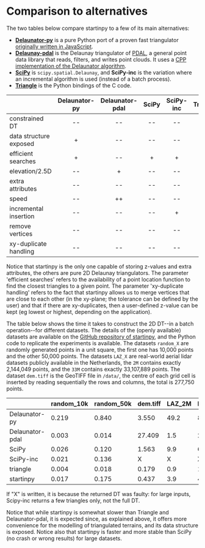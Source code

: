 # Comparison to alternatives

The two tables below compare startinpy to a few of its main alternatives:

* [__Delaunator-py__](https://github.com/HakanSeven12/Delaunator-Python) is a pure Python port of a proven fast triangulator [originally written in JavaScript](https://github.com/mapbox/delaunator).
* [__Delaunay-pdal__](https://pdal.io/en/2.7.2/stages/filters.delaunay.html) is the Delaunay triangulator of [PDAL](https://pdal.io), a general point data library that reads, filters, and writes point clouds. It uses a [CPP implementation of the Delaunator algorithm](https://github.com/delfrrr/delaunator-cpp).
* [__SciPy__](https://docs.scipy.org/doc/scipy/reference/generated/scipy.spatial.Delaunay.html) is `scipy.spatial.Delaunay`, and __SciPy-inc__ is the variation where an incremental algorithm is used (instead of a batch process).
* [__Triangle__](https://pypi.org/project/triangle/) is the Python bindings of the C code.

|                        | Delaunator-py | Delaunator-pdal | SciPy | SciPy-inc | Triangle | startinpy |
|------------------------|:-------------:|:---------------:|:-----:|:---------:|:--------:|:---------:|
| constrained DT         |    --         |    --           | --    |     --    |   +      |   --      |
| data structure exposed |    +          |    --           | --    |     --    |   --     |   +       |
| efficient searches     |    +          |    --           | +     |     +     |   --     |   +       |
| elevation/2.5D         |    --         |    +            | --    |     --    |   --     |   +       |
| extra attributes       |    --         |    --           | --    |     --    |   --     |   +       |
| speed                  |    --         |    ++           | --    |     --    |   ++     |   +       |
| incremental insertion  |    --         |    --           | --    |     +     |   --     |   +       |
| remove vertices        |    --         |    --           | --    |     --    |   --     |   +       |
| xy-duplicate handling  |    --         |    --           | --    |     --    |   --     |   +       |

Notice that startinpy is the only one capable of storing z-values and extra attributes, the others are pure 2D Delaunay triangulators.
The parameter 'efficient searches' refers to the availability of a point location function to find the closest triangles to a given point.
The parameter 'xy-duplicate handling' refers to the fact that startinpy allows us to merge vertices that are close to each other (in the xy-plane; the tolerance can be defined by the user) and that if there are xy-duplicates, then a user-defined z-value can be kept (eg lowest or highest, depending on the application).

The table below shows the time it takes to construct the 2D DT--in a batch operation--for different datasets.
The details of the (openly available) datasets are available on the [GitHub repository of startinpy](https://github.com/hugoledoux/startinpy/tree/master/dt_comparisons), and the Python code to replicate the experiments is available.
The datasets `random_X` are randomly generated points in a unit square, the first one has 10,000 points and the other 50,000 points.
The datasets `LAZ_X` are real-world aerial lidar datasets publicly available in the Netherlands, the `2M` contains exactly 2,144,049 points, and the `33M` contains exactly 33,107,889 points.
The dataset `dem.tiff` is the GeoTIFF file in `/data/`, the centre of each grid cell is inserted by reading sequentially the rows and columns, the total is 277,750 points.

|               |random_10k|random_50k|dem.tiff|LAZ_2M|LAZ_33M|
|---------------|----------|----------|--------|------|-------|
| Delaunator-py |   0.219  |   0.840  |  3.550 | 49.2 | 898.1 |   
|Delaunator-pdal|   0.003  |   0.014  | 27.409 |  1.5 |  27.4 |
|     SciPy     |   0.026  |   0.120  |  1.563 |  9.9 | 650.3 |
|   SciPy-inc   |   0.021  |   0.136  |      X |    X |     X |
|    triangle   |   0.004  |   0.018  |  0.179 |  0.9 |  16.0 |
|   startinpy   |   0.017  |   0.175  |  0.437 |  3.9 |  41.2 |

If "X" is written, it is because the returned DT was faulty: for large inputs, Scipy-inc returns a few triangles only, not the full DT.

Notice that while startinpy is somewhat slower than Triangle and Delaunator-pdal, it is expected since, as explained above, it offers more convenience for the modelling of triangulated terrains, and its data structure is exposed.
Notice also that startinpy is faster and more stable than SciPy (no crash or wrong results) for large datasets.

